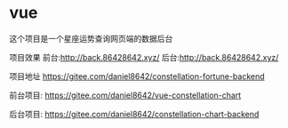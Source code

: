 # vue

这个项目是一个星座运势查询网页端的数据后台

项目效果
前台:http://back.86428642.xyz/
后台:http://back.86428642.xyz/


项目地址
https://gitee.com/daniel8642/constellation-fortune-backend

前台项目:
https://gitee.com/daniel8642/vue-constellation-chart

后台项目:
https://gitee.com/daniel8642/constellation-chart-backend

